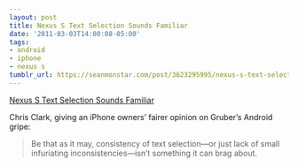 ```yaml
---
layout: post
title: Nexus S Text Selection Sounds Familiar
date: '2011-03-03T14:00:08-05:00'
tags:
- android
- iphone
- nexus s
tumblr_url: https://seanmonstar.com/post/3623295995/nexus-s-text-selection-sounds-familiar
---
```

[Nexus S Text Selection Sounds Familiar](http://releasecandidateone.com/233:sounds_familiar)  

Chris Clark, giving an iPhone owners’ fairer opinion on Gruber’s Android gripe:

> Be that as it may, consistency of text selection—or just lack of small infuriating inconsistencies—isn’t something it can brag about.

